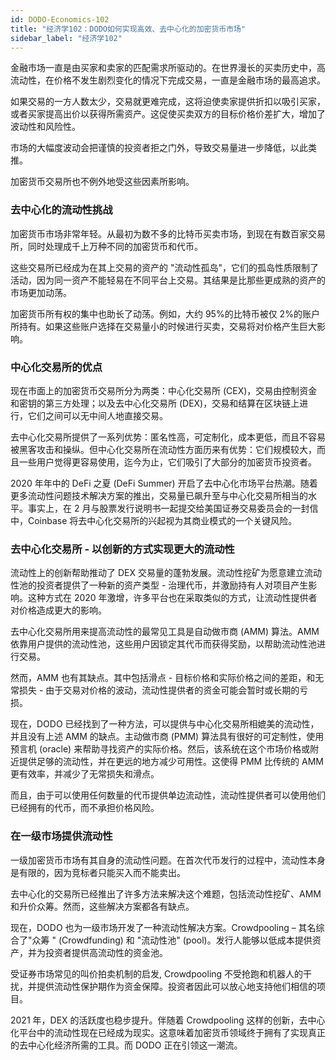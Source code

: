 ```yaml
---
id: DODO-Economics-102
title: "经济学102：DODO如何实现高效、去中心化的加密货币市场"
sidebar_label: "经济学102"
---
```


金融市场一直是由买家和卖家的匹配需求所驱动的。在世界漫长的买卖历史中，高流动性，在价格不发生剧烈变化的情况下完成交易，一直是金融市场的最高追求。

如果交易的一方人数太少，交易就更难完成，这将迫使卖家提供折扣以吸引买家，或者买家提高出价以获得所需资产。这促使买卖双方的目标价格价差扩大，增加了波动性和风险性。

市场的大幅度波动会把谨慎的投资者拒之门外，导致交易量进一步降低，以此类推。

加密货币交易所也不例外地受这些因素所影响。

### 去中心化的流动性挑战

加密货币市场非常年轻。从最初为数不多的比特币买卖市场，到现在有数百家交易所，同时处理成千上万种不同的加密货币和代币。

这些交易所已经成为在其上交易的资产的 "流动性孤岛"，它们的孤岛性质限制了活动，因为同一资产不能轻易在不同平台上交易。其结果是比那些更成熟的资产的市场更加动荡。

加密货币所有权的集中也助长了动荡。例如，大约 95%的比特币被仅 2%的账户所持有。如果这些账户选择在交易量小的时候进行买卖，交易将对价格产生巨大影响。

### 中心化交易所的优点

现在市面上的加密货币交易所分为两类：中心化交易所 (CEX)，交易由控制资金和密钥的第三方处理；以及去中心化交易所 (DEX)，交易和结算在区块链上进行，它们之间可以无中间人地直接交易。

去中心化交易所提供了一系列优势：匿名性高，可定制化，成本更低，而且不容易被黑客攻击和操纵。但中心化交易所在流动性方面历来有优势：它们规模较大，而且一些用户觉得更容易使用，迄今为止，它们吸引了大部分的加密货币投资者。

2020 年年中的 DeFi 之夏 (DeFi Summer) 开启了去中心化市场平台热潮。随着更多流动性问题技术解决方案的推出，交易量已飙升至与中心化交易所相当的水平。事实上，在 2 月与股票发行说明书一起提交给美国证券交易委员会的一封信中，Coinbase 将去中心化交易所的兴起视为其商业模式的一个关键风险。

### 去中心化交易所 - 以创新的方式实现更大的流动性

流动性上的创新帮助推动了 DEX 交易量的蓬勃发展。流动性挖矿为愿意建立流动性池的投资者提供了一种新的资产类型 - 治理代币，并激励持有人对项目产生影响。这种方式在 2020 年激增，许多平台也在采取类似的方式，让流动性提供者对价格造成更大的影响。

去中心化交易所用来提高流动性的最常见工具是自动做市商 (AMM) 算法。AMM 依靠用户提供的流动性池，这些用户因锁定其代币而获得奖励，以帮助流动性池进行交易。

然而，AMM 也有其缺点。其中包括滑点 - 目标价格和实际价格之间的差距，和无常损失 - 由于交易对价格的波动，流动性提供者的资金可能会暂时或长期的亏损。

现在，DODO 已经找到了一种方法，可以提供与中心化交易所相媲美的流动性，并且没有上述 AMM 的缺点。主动做市商 (PMM) 算法具有很好的可定制性，使用预言机 (oracle) 来帮助寻找资产的实际价格。然后，该系统在这个市场价格或附近提供足够的流动性，并在更远的地方减少可用性。这使得 PMM 比传统的 AMM 更有效率，并减少了无常损失和滑点。

而且，由于可以使用任何数量的代币提供单边流动性，流动性提供者可以使用他们已经拥有的代币，而不承担价格风险。

### 在一级市场提供流动性

一级加密货币市场有其自身的流动性问题。在首次代币发行的过程中，流动性本身是有限的，因为竞标者只能买入而不能卖出。

去中心化的交易所已经推出了许多方法来解决这个难题，包括流动性挖矿、AMM 和升价众筹。然而，这些解决方案都各有缺点。

现在，DODO 也为一级市场开发了一种流动性解决方案。Crowdpooling – 其名综合了"众筹 " (Crowdfunding) 和 "流动性池" (pool)。发行人能够以低成本提供资产，并为投资者提供高流动性的资金池。

受证券市场常见的叫价拍卖机制的启发, Crowdpooling 不受抢跑和机器人的干扰，并提供流动性保护期作为资金保障。投资者因此可以放心地支持他们相信的项目。

2021 年，DEX 的活跃度也稳步提升。伴随着 Crowdpooling 这样的创新，去中心化平台中的流动性现在已经成为现实。这意味着加密货币领域终于拥有了实现真正的去中心化经济所需的工具。而 DODO 正在引领这一潮流。
